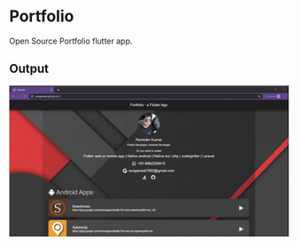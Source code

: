 # Portfolio

Open Source Portfolio flutter app.

## Output
![Portfolio App Demo](sample_output.gif)
